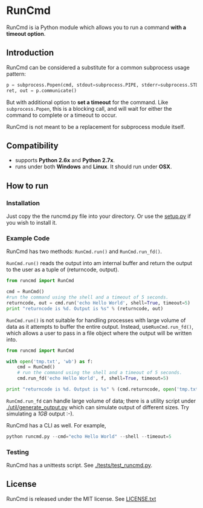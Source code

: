 # RunCmd #

RunCmd is ia Python module which allows you to run a command **with a timeout option**.

## Introduction ##

RunCmd can be considered a substitute for a common subprocess usage pattern:

```python
p = subprocess.Popen(cmd, stdout=subprocess.PIPE, stderr=subprocess.STDOUT)
ret, out = p.communicate()
```

But with additional option to **set a timeout** for the command. Like `subprocess.Popen`, this is a blocking call, and will wait for either the command to complete or a timeout to occur.

RunCmd is not meant to be a replacement for subprocess module itself.

## Compatibility ##

* supports **Python 2.6x** and **Python 2.7x**. 
* runs under both **Windows** and **Linux**. It should run under **OSX**.

## How to run ##

### Installation ###
Just copy the the runcmd.py file into your directory. Or use the [setup.py](./setup.py) if you wish to install it.

### Example Code ###
RunCmd has two methods: `RunCmd.run()` and `RunCmd.run_fd()`.

`RunCmd.run()` reads the output into am internal buffer and return the output to the user as a tuple of (returncode, output).

```python
from runcmd import RunCmd

cmd = RunCmd()
#run the command using the shell and a timeout of 5 seconds.
returncode, out = cmd.run('echo Hello World', shell=True, timeout=5)
print "returncode is %d. Output is %s" % (returncode, out)
```

`RunCmd.run()` is not suitable for handling processes with large volume of data as it attempts to buffer the entire output. Instead, use`RunCmd.run_fd()`, which allows a user to pass in a file object where the output will be written into. 

```python
from runcmd import RunCmd

with open('tmp.txt', 'wb') as f:
    cmd = RunCmd()
    # run the command using the shell and a timeout of 5 seconds.
    cmd.run_fd('echo Hello World', f, shell=True, timeout=5)

print "returncode is %d. Output is %s" % (cmd.returncode, open('tmp.txt', 'rb').read())
```

`RunCmd.run_fd` can handle large volume of data; there is a utility script under [./util/generate_output.py](./util/generate_output.py) which can simulate output of different sizes. Try simulating a *1GB* output :-).


RunCmd has a CLI as well. For example,
```python
python runcmd.py --cmd="echo Hello World" --shell --timeout=5
```

### Testing ###
RunCmd has a unittests script. See [./tests/test_runcmd.py](./tests/test_runcmd.py).

## License ##
RunCmd is released under the MIT license. See [LICENSE.txt](./LICENSE.txt)
